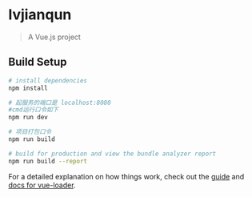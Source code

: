 # lvjianqun

> A Vue.js project

## Build Setup

``` bash
# install dependencies
npm install

# 起服务的端口是 localhost:8080
#cmd运行口令如下
npm run dev

# 项目打包口令
npm run build

# build for production and view the bundle analyzer report
npm run build --report
```

For a detailed explanation on how things work, check out the [guide](http://vuejs-templates.github.io/webpack/) and [docs for vue-loader](http://vuejs.github.io/vue-loader).

